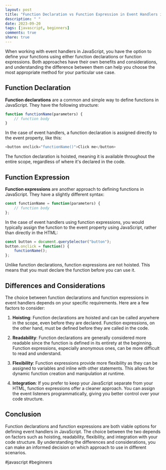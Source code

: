 ```yaml
---
layout: post
title: "Function Declaration vs Function Expression in Event Handlers in JavaScript"
description: " "
date: 2023-09-20
tags: [javascript, beginners]
comments: true
share: true
---
```


When working with event handlers in JavaScript, you have the option to define your functions using either function declarations or function expressions. Both approaches have their own benefits and considerations, and understanding the difference between them can help you choose the most appropriate method for your particular use case.

## Function Declaration

**Function declarations** are a common and simple way to define functions in JavaScript. They have the following structure:

```javascript
function functionName(parameters) {
    // function body
}
```

In the case of event handlers, a function declaration is assigned directly to the event property, like this:

```javascript
<button onclick="functionName()">Click me</button>
```

The function declaration is hoisted, meaning it is available throughout the entire scope, regardless of where it's declared in the code.

## Function Expression

**Function expressions** are another approach to defining functions in JavaScript. They have a slightly different syntax:

```javascript
const functionName = function(parameters) {
    // function body
};
```

In the case of event handlers using function expressions, you would typically assign the function to the event property using JavaScript, rather than directly in the HTML:

```javascript
const button = document.querySelector("button");
button.onclick = function() {
    functionName();
};
```

Unlike function declarations, function expressions are not hoisted. This means that you must declare the function before you can use it.

## Differences and Considerations

The choice between function declarations and function expressions in event handlers depends on your specific requirements. Here are a few factors to consider:

1. **Hoisting**: Function declarations are hoisted and can be called anywhere in the scope, even before they are declared. Function expressions, on the other hand, must be defined before they are called in the code.

2. **Readability**: Function declarations are generally considered more readable since the function is defined in its entirety at the beginning. Function expressions, especially anonymous ones, can be more difficult to read and understand.

3. **Flexibility**: Function expressions provide more flexibility as they can be assigned to variables and inline with other statements. This allows for dynamic function creation and manipulation at runtime.

4. **Integration**: If you prefer to keep your JavaScript separate from your HTML, function expressions offer a cleaner approach. You can assign the event listeners programmatically, giving you better control over your code structure.

## Conclusion

Function declarations and function expressions are both viable options for defining event handlers in JavaScript. The choice between the two depends on factors such as hoisting, readability, flexibility, and integration with your code structure. By understanding the differences and considerations, you can make an informed decision on which approach to use in different scenarios.

#javascript #beginners